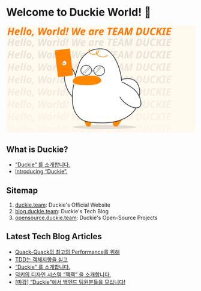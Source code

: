 # Welcome to Duckie World! 🥳

![](/assets/dev_banner.svg)

## What is Duckie?

- [“Duckie” 를 소개합니다.](https://blog.duckie.team/duckie-%EB%A5%BC-%EC%86%8C%EA%B0%9C%ED%95%A9%EB%8B%88%EB%8B%A4-70b6a06ec806)
- [Introducing “Duckie”.](https://github.com/duckie-team/duckie-app/blob/main/documents/branding.md)

## Sitemap

1. [duckie.team](https://duckie.team): Duckie's Official Website
2. [blog.duckie.team](https://blog.duckie.team): Duckie's Tech Blog
3. [opensource.duckie.team](https://opensource.duckie.team): Duckie's Open-Source Projects

## Latest Tech Blog Articles

<!-- BLOG-POST-LIST:START -->
- [Quack-Quack의 최고의 Performance를 위해](https://blog.duckie.team/quack-quack%EC%9D%98-%EC%B5%9C%EA%B3%A0%EC%9D%98-performance%EB%A5%BC-%EC%9C%84%ED%95%B4-ad54421715bc?source=rss----f4cd2e25357---4)
- [TDD는 객체지향을 싣고](https://blog.duckie.team/tdd%EB%8A%94-%EA%B0%9D%EC%B2%B4%EC%A7%80%ED%96%A5%EC%9D%84-%EC%8B%A3%EA%B3%A0-9e8a63b9570?source=rss----f4cd2e25357---4)
- [“Duckie” 를 소개합니다.](https://blog.duckie.team/duckie-%EB%A5%BC-%EC%86%8C%EA%B0%9C%ED%95%A9%EB%8B%88%EB%8B%A4-70b6a06ec806?source=rss----f4cd2e25357---4)
- [덕키의 디자인 시스템 “꽥꽥” 을 소개합니다.](https://blog.duckie.team/%EB%8D%95%ED%82%A4%EC%9D%98-%EB%94%94%EC%9E%90%EC%9D%B8-%EC%8B%9C%EC%8A%A4%ED%85%9C-%EA%BD%A5%EA%BD%A5-%EC%9D%84-%EC%86%8C%EA%B0%9C%ED%95%A9%EB%8B%88%EB%8B%A4-59d962c4bf7?source=rss----f4cd2e25357---4)
- [[마감] “Duckie”에서 백엔드 팀원분들을 모십니다!](https://blog.duckie.team/duckie-%EC%97%90%EC%84%9C-%EB%B0%B1%EC%97%94%EB%93%9C-%ED%8C%80%EC%9B%90%EB%B6%84%EB%93%A4%EC%9D%84-%EB%AA%A8%EC%8B%AD%EB%8B%88%EB%8B%A4-5edd8e9ed5c7?source=rss----f4cd2e25357---4)
<!-- BLOG-POST-LIST:END -->